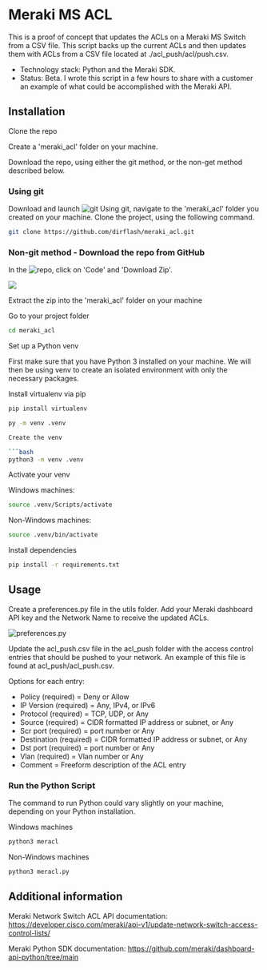 # Meraki MS ACL

This is a proof of concept that updates the ACLs on a Meraki MS Switch from a CSV file. This script backs up the current ACLs and then updates them with ACLs from a CSV file located at ./acl_push/acl/push.csv.

- Technology stack: Python and the Meraki SDK.
- Status: Beta. I wrote this script in a few hours to share with a customer an example of what could be accomplished with the Meraki API.

## Installation

Clone the repo

Create a 'meraki_acl' folder on your machine.

Download the repo, using either the git method, or the non-get method described below.

### Using git

Download and launch ![git](https://git-scm.com/downloads)
Using git, navigate to the 'meraki_acl' folder you created on your machine.
Clone the project, using the following command.

```bash
git clone https://github.com/dirflash/meraki_acl.git
```

### Non-git method - Download the repo from GitHub

In the ![repo](https://github.com/dirflash/meraki_acl), click on 'Code' and 'Download Zip'.

![](https://github.com/dirflash/meraki_acl/assets/10964629/fe7bfc15-fe76-4f52-9ffa-1ef41c9f6af3)

Extract the zip into the 'meraki_acl' folder on your machine

Go to your project folder

```bash
cd meraki_acl
```

Set up a Python venv

First make sure that you have Python 3 installed on your machine. We will then be using venv to create an isolated environment with only the necessary packages.

Install virtualenv via pip

```bash
pip install virtualenv
```

````bash
py -m venv .venv

Create the venv

```bash
python3 -m venv .venv
````

Activate your venv

Windows machines:

```bash
source .venv/Scripts/activate
```

Non-Windows machines:

```bash
source .venv/bin/activate
```

Install dependencies

```bash
pip install -r requirements.txt
```

## Usage

Create a preferences.py file in the utils folder. Add your Meraki dashboard API key and the Network Name to receive the updated ACLs.

![preferences.py](https://github.com/dirflash/meraki_acl/assets/10964629/a08b5dcb-0134-49fd-8818-1880433e4e1b)

Update the acl_push.csv file in the acl_push folder with the access control entries that should be pushed to your network. An example
of this file is found at acl_push/acl_push.csv.

Options for each entry:

- Policy (required) = Deny or Allow
- IP Version (required) = Any, IPv4, or IPv6
- Protocol (required) = TCP, UDP, or Any
- Source (required) = CIDR formatted IP address or subnet, or Any
- Scr port (required) = port number or Any
- Destination (required) = CIDR formatted IP address or subnet, or Any
- Dst port (required) = port number or Any
- Vlan (required) = Vlan number or Any
- Comment = Freeform description of the ACL entry

### Run the Python Script

The command to run Python could vary slightly on your machine, depending on your Python installation.

Windows machines

```bash
python3 meracl
```

Non-Windows machines

```bash
python3 meracl.py
```

## Additional information

Meraki Network Switch ACL API documentation:
https://developer.cisco.com/meraki/api-v1/update-network-switch-access-control-lists/

Meraki Python SDK documentation:
https://github.com/meraki/dashboard-api-python/tree/main
